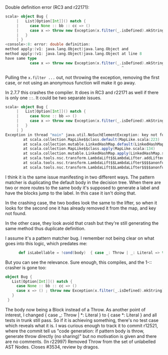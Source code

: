 Double definition error (RC3 and r22171):
```scala
scala> object Bug {
     |   List[Option[Int]]() match {
     |     case None :: bb :: cc => ()
     |     case x => throw new Exception(x.filter(_.isDefined).mkString)
     |   }
     | }
<console>:8: error: double definition:
method apply:(v1: java.lang.Object)java.lang.Object and
method apply:(v1: java.lang.Object)java.lang.Object at line 8
have same type
           case x => throw new Exception(x.filter(_.isDefined).mkString)
                                                    ^
```

Pulling the `x.filter ...` out, not throwing the exception, removing the first case, or not using an anonymous function will make it go away.

In 2.7.7 this crashes the compiler.  It does in RC3 and r22171 as well if there is only one `::`.   It could be two separate issues.

```scala
scala> object Bug {
     |   List[Option[Int]]() match {
     |     case None :: bb => ()
     |     case x => throw new Exception(x.filter(_.isDefined).mkString)
     |   }
     | }
Exception in thread "main" java.util.NoSuchElementException: key not found: anonymous class $$anonfun$$1
        at scala.collection.MapLike$$class.default(MapLike.scala:223)
        at scala.collection.mutable.LinkedHashMap.default(LinkedHashMap.scala:48)
        at scala.collection.MapLike$$class.apply(MapLike.scala:134)
        at scala.collection.mutable.LinkedHashMap.apply(LinkedHashMap.scala:48)
        at scala.tools.nsc.transform.LambdaLift$$LambdaLifter.addLifted$$1(LambdaLift.scala:456)
        at scala.tools.nsc.transform.LambdaLift$$LambdaLifter$$$$anonfun$$3.apply(LambdaLift.scala:456)
        at scala.tools.nsc.transform.LambdaLift$$LambdaLifter$$$$anonfun$$3.apply(LambdaLift.scala:456)
```
I think it is the same issue manifesting in two different ways.  The pattern matcher is duplicating the default body in the decision tree.  When there are two or more routes to the same body it's supposed to generate a label and have the blocks jump to the label.  In this case it isn't doing that.

In the crashing case, the two bodies look the same to the lifter, so when it looks for the second one it has already removed it from the map, and key not found.

In the other case, they look avoid that crash but they're still generating the same method thus duplicate definition.

I assume it's a pattern matcher bug.  I remember not being clear on what goes into this logic, which predates me:
```scala
      def isLabellable = !cond(body)  { case _: Throw | _: Literal => true }
```
But you can see the relevance.
Sure enough, this compiles, and the 1-:: crasher is gone too:
```scala
object Bug {
   List[Option[Int]]() match {
     case None :: bb :: cc => ()
     case x => () ; throw new Exception(x.filter(_.isDefined).mkString)
   }
 }
```
The body now being a Block instead of a Throw.
As another point of interest, I changed { case _: Throw | *: Literal } to { case *: Literal } and all tests in trunk still pass.  So if it is achieving something, there's no test case which reveals what it is.  I was curious enough to track it to commit r12521, where the commit tell us "code generation: if pattern body is throw, generate throw directly (no sharing)" but no motivation is given and there are no comments.
(In r22997) Removed Throw from the set of unlabelled AST Nodes. Closes #3534,
review by dragos.
